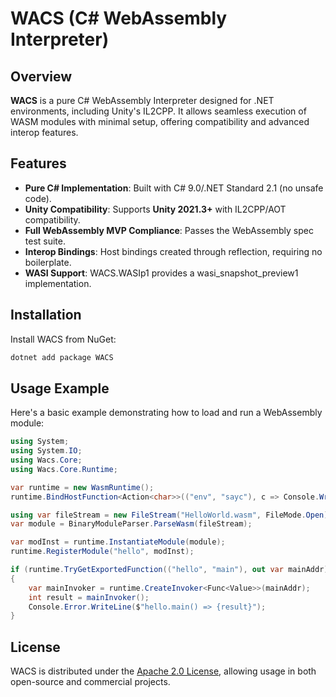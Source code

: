 # WACS (C# WebAssembly Interpreter)

## Overview

**WACS** is a pure C# WebAssembly Interpreter designed for .NET environments, including Unity's IL2CPP. It allows seamless execution of WASM modules with minimal setup, offering compatibility and advanced interop features.

## Features

- **Pure C# Implementation**: Built with C# 9.0/.NET Standard 2.1 (no unsafe code).
- **Unity Compatibility**: Supports **Unity 2021.3+** with IL2CPP/AOT compatibility.
- **Full WebAssembly MVP Compliance**: Passes the WebAssembly spec test suite.
- **Interop Bindings**: Host bindings created through reflection, requiring no boilerplate.
- **WASI Support**: WACS.WASIp1 provides a wasi_snapshot_preview1 implementation.

## Installation

Install WACS from NuGet:
```bash
dotnet add package WACS
```

## Usage Example

Here's a basic example demonstrating how to load and run a WebAssembly module:

```csharp
using System;
using System.IO;
using Wacs.Core;
using Wacs.Core.Runtime;

var runtime = new WasmRuntime();
runtime.BindHostFunction<Action<char>>(("env", "sayc"), c => Console.Write(c));

using var fileStream = new FileStream("HelloWorld.wasm", FileMode.Open);
var module = BinaryModuleParser.ParseWasm(fileStream);

var modInst = runtime.InstantiateModule(module);
runtime.RegisterModule("hello", modInst);

if (runtime.TryGetExportedFunction(("hello", "main"), out var mainAddr))
{
    var mainInvoker = runtime.CreateInvoker<Func<Value>>(mainAddr);
    int result = mainInvoker();
    Console.Error.WriteLine($"hello.main() => {result}");
}
```

## License

WACS is distributed under the [Apache 2.0 License](https://github.com/kelnishi/WACS/blob/main/LICENSE), allowing usage in both open-source and commercial projects.
